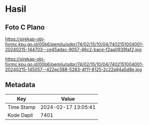 # Hasil

## Foto C Plano

https://sirekap-obj-formc.kpu.go.id/00b6/pemilu/pdpr/74/02/15/10/04/7402151004001-20240215-144703--ce45adac-9057-46c2-bace-f2aa0939faf2.jpg

https://sirekap-obj-formc.kpu.go.id/00b6/pemilu/pdpr/74/02/15/10/04/7402151004001-20240215-145057--422ec588-5283-4f11-8125-2c22a94a5d8e.jpg


## Metadata

| Key        | Value               |
| ---------- | ------------------- |
| Time Stamp | 2024-02-17 13:05:41 |
| Kode Dapil | 7401                |



